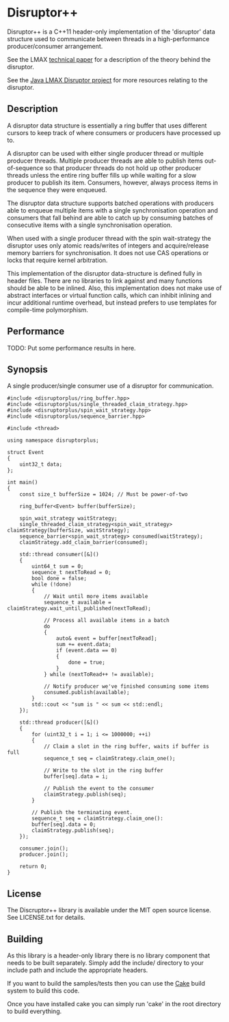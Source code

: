 Disruptor++
===========

Disruptor++ is a C++11 header-only implementation of the 'disruptor' data structure used
to communicate between threads in a high-performance producer/consumer arrangement.

See the LMAX [technical paper](http://disruptor.googlecode.com/files/Disruptor-1.0.pdf)
for a description of the theory behind the disruptor.

See the [Java LMAX Disruptor project](http://lmax-exchange.github.io/disruptor/) for
more resources relating to the disruptor.

Description
-----------

A disruptor data structure is essentially a ring buffer that uses different cursors
to keep track of where consumers or producers have processed up to.

A disruptor can be used with either single producer thread or multiple producer
threads. Multiple producer threads are able to publish items out-of-sequence
so that producer threads do not hold up other producer threads unless the
entire ring buffer fills up while waiting for a slow producer to publish its item.
Consumers, however, always process items in the sequence they were enqueued.

The disruptor data structure supports batched operations with producers able to
enqueue multiple items with a single synchronisation operation and consumers
that fall behind are able to catch up by consuming batches of consecutive
items with a single synchronisation operation.

When used with a single producer thread with the spin wait-strategy the disruptor
uses only atomic reads/writes of integers and acquire/release memory barriers for
synchronisation. It does not use CAS operations or locks that require kernel
arbitration.

This implementation of the disruptor data-structure is defined fully in header files.
There are no libraries to link against and many functions should be able to be inlined.
Also, this implementation does not make use of abstract interfaces or virtual function
calls, which can inhibit inlining and incur additional runtime overhead, but instead
prefers to use templates for compile-time polymorphism.

Performance
-----------

TODO: Put some performance results in here.

Synopsis
--------

A single producer/single consumer use of a disruptor for communication.

```
#include <disruptorplus/ring_buffer.hpp>
#include <disruptorplus/single_threaded_claim_strategy.hpp>
#include <disruptorplus/spin_wait_strategy.hpp>
#include <disruptorplus/sequence_barrier.hpp>

#include <thread>

using namespace disruptorplus;

struct Event
{
    uint32_t data;
};

int main()
{
    const size_t bufferSize = 1024; // Must be power-of-two
    
    ring_buffer<Event> buffer(bufferSize);
    
    spin_wait_strategy waitStrategy;
    single_threaded_claim_strategy<spin_wait_strategy> claimStrategy(bufferSize, waitStrategy);
    sequence_barrier<spin_wait_strategy> consumed(waitStrategy);
    claimStrategy.add_claim_barrier(consumed);
    
    std::thread consumer([&]()
    {
        uint64_t sum = 0;
        sequence_t nextToRead = 0;
        bool done = false;
        while (!done)
        {
            // Wait until more items available
            sequence_t available = claimStrategy.wait_until_published(nextToRead);
            
            // Process all available items in a batch
            do
            {
                auto& event = buffer[nextToRead];
                sum += event.data;
                if (event.data == 0)
                {
                    done = true;
                }
            } while (nextToRead++ != available);
            
            // Notify producer we've finished consuming some items
            consumed.publish(available);
        }
        std::cout << "sum is " << sum << std::endl;
    });
    
    std::thread producer([&]()
    {
        for (uint32_t i = 1; i <= 1000000; ++i)
        {
            // Claim a slot in the ring buffer, waits if buffer is full
            sequence_t seq = claimStrategy.claim_one();
            
            // Write to the slot in the ring buffer
            buffer[seq].data = i;
            
            // Publish the event to the consumer
            claimStrategy.publish(seq);
        }
        
        // Publish the terminating event.
        sequence_t seq = claimStrategy.claim_one():
        buffer[seq].data = 0;
        claimStrategy.publish(seq);
    });
    
    consumer.join();
    producer.join();
    
    return 0;
}
```

License
-------

The Discruptor++ library is available under the MIT open source license.
See LICENSE.txt for details.

Building
--------

As this library is a header-only library there is no library component
that needs to be built separately. Simply add the include/ directory
to your include path and include the appropriate headers.

If you want to build the samples/tests then you can use the
[Cake](https://github.com/lewissbaker/cake) build system to build
this code.

Once you have installed cake you can simply run 'cake' in the root
directory to build everything.
